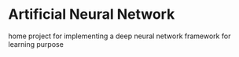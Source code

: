 # Artificial Neural Network


home project for implementing a deep neural network framework for learning purpose

